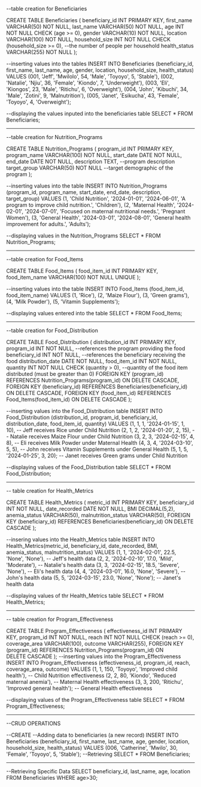 --table creation for Beneficiaries

CREATE TABLE Beneficiaries (
    beneficiary_id INT PRIMARY KEY,
    first_name VARCHAR(50) NOT NULL,
    last_name VARCHAR(50) NOT NULL,
    age INT NOT NULL CHECK (age >= 0),
    gender VARCHAR(10) NOT NULL,
    location VARCHAR(100) NOT NULL,
    household_size INT NOT NULL CHECK (household_size >= 0), --the number of people per household
    health_status VARCHAR(255) NOT NULL
);

--inserting values into the tables
INSERT INTO Beneficiaries (beneficiary_id, first_name, last_name, age, gender, location, household_size, health_status)
VALUES
(001, 'Jeff', 'Mwilolo', 54, 'Male', 'Toyoyo', 5, 'Stable'),
(002, 'Natalie', 'Njiu', 36, 'Female', 'Kiondo', 7, 'Underweight'),
(003, 'Eli', 'Kiongos', 23, 'Male', 'Ritichu', 6, 'Overweight'),
(004, 'John', 'Kibuchi', 34, 'Male', 'Zotini', 9, 'Malnutrition'),
(005, 'Janet', 'Esikucha', 43, 'Female', 'Toyoyo', 4, 'Overweight');

--displaying the values inputed into the beneficiaries table
SELECT *
FROM Beneficiaries;


------------------------------------------------------------------------------------------------------------------------------------------------------------------------------
--table creation for Nutrition_Programs

CREATE TABLE Nutrition_Programs (
    program_id INT PRIMARY KEY,
    program_name VARCHAR(100) NOT NULL,
    start_date DATE NOT NULL,
    end_date DATE NOT NULL,
    description TEXT, --program description
    target_group VARCHAR(50) NOT NULL --target demographic of the program
);

--inserting values into the table
INSERT INTO Nutrition_Programs (program_id, program_name, start_date, end_date, description, target_group)
VALUES
(1, 'Child Nutrition', '2024-01-01', '2024-06-01', 'A program to improve child nutrition.', 'Children'),
(2, 'Maternal Health', '2024-02-01', '2024-07-01', 'Focused on maternal nutritional needs.', 'Pregnant Women'),
(3, 'General Health', '2024-03-01', '2024-08-01', 'General health improvement for adults.', 'Adults');

--displaying values in the Nutrition_Programs
SELECT *
FROM Nutrition_Programs;

------------------------------------------------------------------------------------------------------------------------------------------------------------------------------

--table creation for Food_Items

CREATE TABLE Food_Items (
    food_item_id INT PRIMARY KEY,
    food_item_name VARCHAR(100) NOT NULL UNIQUE
);

--inserting values into the table
INSERT INTO Food_Items (food_item_id, food_item_name)
VALUES
(1, 'Rice'),
(2, 'Maize Flour'),
(3, 'Green grams'),
(4, 'Milk Powder'),
(5, 'Vitamin Supplements');

--displaying values entered into the table
SELECT *
FROM Food_Items;

-----------------------------------------------------------------------------------------------------------------------------------------------------------------------------

--table creation for Food_Distribution

CREATE TABLE Food_Distribution (
    distribution_id INT PRIMARY KEY,
    program_id INT NOT NULL, --references the program providing the food
    beneficiary_id INT NOT NULL, --references the beneficiary receiving the food
    distribution_date DATE NOT NULL,
    food_item_id INT NOT NULL,
    quantity INT NOT NULL CHECK (quantity > 0), --quantity of the food item distributed (must be greater than 0)
    FOREIGN KEY (program_id) REFERENCES Nutrition_Programs(program_id) ON DELETE CASCADE,
    FOREIGN KEY (beneficiary_id) REFERENCES Beneficiaries(beneficiary_id) ON DELETE CASCADE,
    FOREIGN KEY (food_item_id) REFERENCES Food_Items(food_item_id) ON DELETE CASCADE
);

--inserting values into the Food_Distribution table
INSERT INTO Food_Distribution (distribution_id, program_id, beneficiary_id, distribution_date, food_item_id, quantity)
VALUES
(1, 1, 1, '2024-01-15', 1, 10), -- Jeff receives Rice under Child Nutrition
(2, 1, 2, '2024-01-20', 2, 15), -- Natalie receives Maize Flour under Child Nutrition
(3, 2, 3, '2024-02-15', 4, 8),  -- Eli receives Milk Powder under Maternal Health
(4, 3, 4, '2024-03-10', 5, 5),  -- John receives Vitamin Supplements under General Health
(5, 1, 5, '2024-01-25', 3, 20); -- Janet receives Green grams under Child Nutrition

--displaying values of the Food_Distribution table
SELECT *
FROM Food_Distribution;

-----------------------------------------------------------------------------------------------------------------------------------------------------------------------------

-- table creation for Health_Metrics

CREATE TABLE Health_Metrics (
    metric_id INT PRIMARY KEY,
    beneficiary_id INT NOT NULL,
    date_recorded DATE NOT NULL,
    BMI DECIMAL(5,2),
    anemia_status VARCHAR(50),
    malnutrition_status VARCHAR(50),
    FOREIGN KEY (beneficiary_id) REFERENCES Beneficiaries(beneficiary_id) ON DELETE CASCADE
);

--insering values into the  Health_Metrics table
INSERT INTO Health_Metrics(metric_id, beneficiary_id, date_recorded, BMI, anemia_status, malnutrition_status)
VALUES
(1, 1, '2024-02-01', 22.5, 'None', 'None'), -- Jeff's health data
(2, 2, '2024-02-10', 17.0, 'Mild', 'Moderate'), -- Natalie's health data
(3, 3, '2024-02-15', 18.5, 'Severe', 'None'), -- Eli's health data
(4, 4, '2024-03-01', 16.0, 'None', 'Severe'), -- John's health data
(5, 5, '2024-03-15', 23.0, 'None', 'None');  -- Janet's health data

--displaying values of thr Health_Metrics table
SELECT *
FROM Health_Metrics;

-----------------------------------------------------------------------------------------------------------------------------------------------------------------------------

-- table creation for Program_Effectiveness

CREATE TABLE Program_Effectiveness (
    effectiveness_id INT PRIMARY KEY,
    program_id INT NOT NULL,
    reach INT NOT NULL CHECK (reach >= 0),
    coverage_area VARCHAR(100),
    outcome VARCHAR(255),
    FOREIGN KEY (program_id) REFERENCES Nutrition_Programs(program_id) ON DELETE CASCADE
);
--inserting values into the Program_Effectiveness
INSERT INTO Program_Effectiveness (effectiveness_id, program_id, reach, coverage_area, outcome)
VALUES
(1, 1, 150, 'Toyoyo', 'Improved child health'),    -- Child Nutrition effectiveness
(2, 2, 80, 'Kiondo', 'Reduced maternal anemia'),   -- Maternal Health effectiveness
(3, 3, 200, 'Ritichu', 'Improved general health'); -- General Health effectiveness

--displaying  values of the Program_Effectiveness table
SELECT *
FROM Program_Effectiveness;

-----------------------------------------------------------------------------------------------------------------------------------------------------------------------------
--CRUD OPERATIONS

--CREATE 
--Adding data to beneficiaries (a new record)
INSERT INTO Beneficiaries (beneficiary_id, first_name, last_name, age, gender, location, household_size, health_status)
VALUES (006, 'Catherine', 'Mwilo', 30, 'Female', 'Toyoyo', 5, 'Stable');
--Retrieving
SELECT *
FROM Beneficiaries;

-----------------------------------------------------------------------------------------------------------------------------------------------------------------------------

--Retrieving Specific Data
SELECT beneficiary_id, last_name, age, location
FROM Beneficiaries
WHERE age>30;
